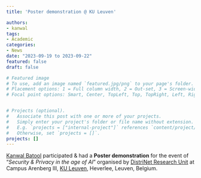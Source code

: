 ```yaml
---
title: 'Poster demonstration @ KU Leuven'

authors:
- kanwal
tags:
- Academic
categories:
- News
date: "2023-09-19 to 2023-09-22"
featured: false
draft: false

# Featured image
# To use, add an image named `featured.jpg/png` to your page's folder.
# Placement options: 1 = Full column width, 2 = Out-set, 3 = Screen-width
# Focal point options: Smart, Center, TopLeft, Top, TopRight, Left, Right, BottomLeft, Bottom, BottomRight


# Projects (optional).
#   Associate this post with one or more of your projects.
#   Simply enter your project's folder or file name without extension.
#   E.g. `projects = ["internal-project"]` references `content/project/deep-learning/index.md`.
#   Otherwise, set `projects = []`.
projects: []
---
```


[Kanwal Batool](https://cci-research.nl/author/kanwal-batool/) participated & had a 
<b>Poster demonstration</b> for the event of
“<i>Security & Privacy in the age of AI</i>” organised by [DistriNet Research Unit](https://distrinet.cs.kuleuven.be/) at Campus Arenberg III, [KU Leuven](https://www.kuleuven.be/kuleuven), Heverlee, Leuven, Belgium.

